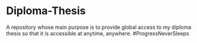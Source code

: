 # Diploma-Thesis

A repository whose main purpose is to provide global access to my diploma thesis so that it is accessible at anytime, anywhere. #ProgressNeverSleeps
